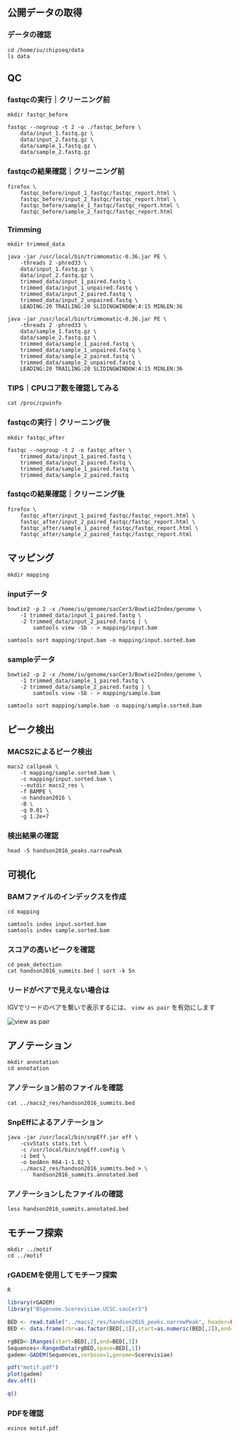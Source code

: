 ## 公開データの取得

### データの確認

```
cd /home/iu/chipseq/data
ls data
```

## QC

### fastqcの実行｜クリーニング前

```
mkdir fastqc_before
```

```
fastqc --nogroup -t 2 -o ./fastqc_before \
    data/input_1.fastq.gz \
    data/input_2.fastq.gz \
    data/sample_1.fastq.gz \
    data/sample_2.fastq.gz
```

### fastqcの結果確認｜クリーニング前

```
firefox \
    fastqc_before/input_1_fastqc/fastqc_report.html \
    fastqc_before/input_2_fastqc/fastqc_report.html \
    fastqc_before/sample_1_fastqc/fastqc_report.html \
    fastqc_before/sample_2_fastqc/fastqc_report.html
```

### Trimming

```
mkdir trimmed_data
```

```
java -jar /usr/local/bin/trimmomatic-0.36.jar PE \
    -threads 2 -phred33 \
    data/input_1.fastq.gz \
    data/input_2.fastq.gz \
    trimmed_data/input_1_paired.fastq \
    trimmed_data/input_1_unpaired.fastq \
    trimmed_data/input_2_paired.fastq \
    trimmed_data/input_2_unpaired.fastq \
    LEADING:20 TRAILING:20 SLIDINGWINDOW:4:15 MINLEN:36
```

```
java -jar /usr/local/bin/trimmomatic-0.36.jar PE \
    -threads 2 -phred33 \
    data/sample_1.fastq.gz \
    data/sample_2.fastq.gz \
    trimmed_data/sample_1_paired.fastq \
    trimmed_data/sample_1_unpaired.fastq \
    trimmed_data/sample_2_paired.fastq \
    trimmed_data/sample_2_unpaired.fastq \
    LEADING:20 TRAILING:20 SLIDINGWINDOW:4:15 MINLEN:36
```

### TIPS｜CPUコア数を確認してみる

```
cat /proc/cpuinfo
```

### fastqcの実行｜クリーニング後

```
mkdir fastqc_after
```

```
fastqc --nogroup -t 2 -o fastqc_after \
    trimmed_data/input_1_paired.fastq \
    trimmed_data/input_2_paired.fastq \
    trimmed_data/sample_1_paired.fastq \
    trimmed_data/sample_2_paired.fastq
```

### fastqcの結果確認｜クリーニング後

```
firefox \
    fastqc_after/input_1_paired_fastqc/fastqc_report.html \
    fastqc_after/input_2_paired_fastqc/fastqc_report.html \
    fastqc_after/sample_1_paired_fastqc/fastqc_report.html \
    fastqc_after/sample_2_paired_fastqc/fastqc_report.html
```

## マッピング

```
mkdir mapping
```

### inputデータ

```
bowtie2 -p 2 -x /home/iu/genome/sacCer3/Bowtie2Index/genome \
    -1 trimmed_data/input_1_paired.fastq \
    -2 trimmed_data/input_2_paired.fastq | \
        samtools view -Sb - > mapping/input.bam
```

```
samtools sort mapping/input.bam -o mapping/input.sorted.bam
```

### sampleデータ
```
bowtie2 -p 2 -x /home/iu/genome/sacCer3/Bowtie2Index/genome \
    -1 trimmed_data/sample_1_paired.fastq \
    -2 trimmed_data/sample_2_paired.fastq | \
        samtools view -Sb - > mapping/sample.bam
```

```
samtools sort mapping/sample.bam -o mapping/sample.sorted.bam
```

## ピーク検出

### MACS2によるピーク検出

```
macs2 callpeak \
    -t mapping/sample.sorted.bam \
    -c mapping/input.sorted.bam \
    --outdir macs2_res \
    -f BAMPE \
    -n handson2016 \
    -B \
    -q 0.01 \
    -g 1.2e+7
```

### 検出結果の確認

```
head -5 handson2016_peaks.narrowPeak
```

## 可視化

### BAMファイルのインデックスを作成

```
cd mapping
```

```
samtools index input.sorted.bam
samtools index sample.sorted.bam
```

### スコアの高いピークを確認

```
cd peak_detection
cat handson2016_summits.bed | sort -k 5n
```

### リードがペアで見えない場合は
IGVでリードのペアを繋いで表示するには、 `view as pair` を有効にします

![view as pair](img/img01.png)

## アノテーション

```
mkdir annotation
cd annotation
```

### アノテーション前のファイルを確認

```
cat ../macs2_res/handson2016_summits.bed
```

### SnpEffによるアノテーション

```
java -jar /usr/local/bin/snpEff.jar eff \
    -csvStats stats.txt \
    -c /usr/local/bin/snpEff.config \
    -i bed \
    -o bedAnn R64-1-1.82 \
    ../macs2_res/handson2016_summits.bed > \
        handson2016_summits.annotated.bed
```

### アノテーションしたファイルの確認

```
less handson2016_summits.annotated.bed
```

## モチーフ探索

```
mkdir ../motif
cd ../motif
```

### rGADEMを使用してモチーフ探索

```
R
```

```r
library(rGADEM)
library("BSgenome.Scerevisiae.UCSC.sacCer3")

BED <- read.table("../macs2_res/handson2016_peaks.narrowPeak", header=FALSE, sep="\t")
BED <- data.frame(chr=as.factor(BED[,1]),start=as.numeric(BED[,2]),end=as.numeric(BED[,3]))

rgBED<-IRanges(start=BED[,2],end=BED[,3])
Sequences<-RangedData(rgBED,space=BED[,1])
gadem<-GADEM(Sequences,verbose=1,genome=Scerevisiae)

pdf("motif.pdf")
plot(gadem)
dev.off()

q()
```

### PDFを確認

```
evince motif.pdf
```
